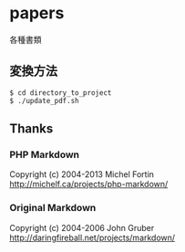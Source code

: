 # papers
各種書類

## 変換方法
    $ cd directory_to_project
    $ ./update_pdf.sh

## Thanks

### PHP Markdown  
Copyright (c) 2004-2013 Michel Fortin  
http://michelf.ca/projects/php-markdown/

### Original Markdown  
Copyright (c) 2004-2006 John Gruber  
http://daringfireball.net/projects/markdown/

